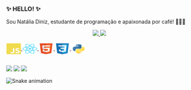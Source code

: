 ### ✨ HELLO! ✨

Sou Natália Diniz, estudante de programação e apaixonada por café! 👩🏻‍💻

<div align="center">
  <a href="https://github.com/nataliakdiniz">
  <img height="150em" src="https://github-readme-stats.vercel.app/api?username=nataliakdiniz&show_icons=true&theme=material-palenight&include_all_commits=true&count_private=true"/> <img height="150em" src="https://github-readme-stats.vercel.app/api/top-langs/?username=nataliakdiniz&layout=compact&langs_count=7&theme=material-palenight"/>
    
</div>

<div style="display: inline_block"><br>
  <img align="center" alt="nat-Js" height="30" width="40" src="https://raw.githubusercontent.com/devicons/devicon/master/icons/javascript/javascript-plain.svg">
  <img align="center" alt="nat-React" height="30" width="40" src="https://raw.githubusercontent.com/devicons/devicon/master/icons/react/react-original.svg">
  <img align="center" alt="nat-HTML" height="30" width="40" src="https://raw.githubusercontent.com/devicons/devicon/master/icons/html5/html5-original.svg">
  <img align="center" alt="nat-CSS" height="30" width="40" src="https://raw.githubusercontent.com/devicons/devicon/master/icons/css3/css3-original.svg">
  <img align="center" alt="nat-Python" height="30" width="40" src="https://raw.githubusercontent.com/devicons/devicon/master/icons/python/python-original.svg">
</div>
 
##
 
<div> 
  <a href="https://instagram.com/nataliakdiniz" target="_blank"><img src="https://img.shields.io/badge/-Instagram-%23E4405F?style=for-the-badge&logo=instagram&logoColor=white" target="_blank"></a>
  <a href = "mailto:nataliakdiniz12@gmail.com"><img src="https://img.shields.io/badge/-Gmail-%23333?style=for-the-badge&logo=gmail&logoColor=white" target="_blank"></a>
  <a href="https://www.linkedin.com/in/nataliakdiniz" target="_blank"><img src="https://img.shields.io/badge/-LinkedIn-%230077B5?style=for-the-badge&logo=linkedin&logoColor=white" target="_blank"></a> 
 
  ![Snake animation](https://github.com/natdiniz/natdiniz/blob/output/github-contribution-grid-snake.svg)
 
</div>
